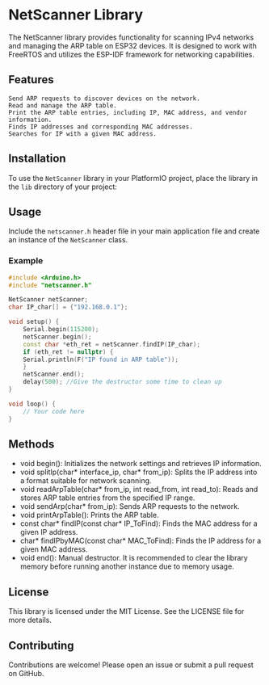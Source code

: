 # NetScanner Library

The NetScanner library provides functionality for scanning IPv4 networks and managing the ARP table on ESP32 devices. It is designed to work with FreeRTOS and utilizes the ESP-IDF framework for networking capabilities.

## Features

    Send ARP requests to discover devices on the network.
    Read and manage the ARP table.
    Print the ARP table entries, including IP, MAC address, and vendor information.
    Finds IP addresses and corresponding MAC addresses.
    Searches for IP with a given MAC address.


## Installation

To use the `NetScanner` library in your PlatformIO project, place the library in the `lib` directory of your project:

## Usage

Include the `netscanner.h` header file in your main application file and create an instance of the `NetScanner` class.

### Example

```cpp
#include <Arduino.h>
#include "netscanner.h"

NetScanner netScanner;
char IP_char[] = {"192.168.0.1"};

void setup() {
    Serial.begin(115200);
    netScanner.begin();
    const char *eth_ret = netScanner.findIP(IP_char);
    if (eth_ret != nullptr) {
    Serial.println(F("IP found in ARP table"));
    }
    netScanner.end();
    delay(500); //Give the destructor some time to clean up
}

void loop() {
    // Your code here
}
```

## Methods
- void begin(): Initializes the network settings and retrieves IP information.
- void splitIp(char* interface_ip, char* from_ip): Splits the IP address into a format suitable for network scanning.
- void readArpTable(char* from_ip, int read_from, int read_to): Reads and stores ARP table entries from the specified IP range.
- void sendArp(char* from_ip): Sends ARP requests to the network.
- void printArpTable(): Prints the ARP table.
- const char* findIP(const char* IP_ToFind): Finds the MAC address for a given IP address.
- char* findIPbyMAC(const char* MAC_ToFind): Finds the IP address for a given MAC address.
- void end(): Manual destructor. It is recommended to clear the library memory before running another instance due to memory usage.

## License
This library is licensed under the MIT License. See the LICENSE file for more details.

## Contributing
Contributions are welcome! Please open an issue or submit a pull request on GitHub.